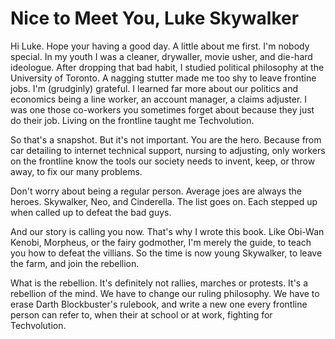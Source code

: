 
# Nice to Meet You, Luke Skywalker

Hi Luke. Hope your having a good day. A little about me first. I'm nobody special. In my youth I was a cleaner, drywaller, movie usher, and die-hard ideologue. After dropping that bad habit, I studied political philosophy at the University of Toronto. A nagging stutter made me too shy to leave frontine jobs. I'm (grudginly) grateful. I learned far more about our politics and economics being a line worker, an account manager, a claims adjuster. I was one those co-workers you sometimes forget about because they just do their job. Living on the frontline taught me Techvolution.

So that's a snapshot. But it's not important. You are the hero. Because from car detailing to internet technical support, nursing to adjusting, only workers on the frontline know the tools our society needs to invent, keep, or throw away, to fix our many problems.

Don't worry about being a regular person. Average joes are always the heroes. Skywalker, Neo, and Cinderella. The list goes on. Each stepped up when called up to defeat the bad guys.

And our story is calling you now. That's why I wrote this book. Like Obi-Wan Kenobi, Morpheus, or the fairy godmother, I'm merely the guide, to teach you how to defeat the villians. So the time is now young Skywalker, to leave the farm, and join the rebellion.

What is the rebellion. It's definitely not rallies, marches or protests. It's a rebellion of the mind. We have to change our ruling philosophy. We have to erase Darth Blockbuster's rulebook, and write a new one every frontline person can refer to, when their at school or at work, fighting for Techvolution.
